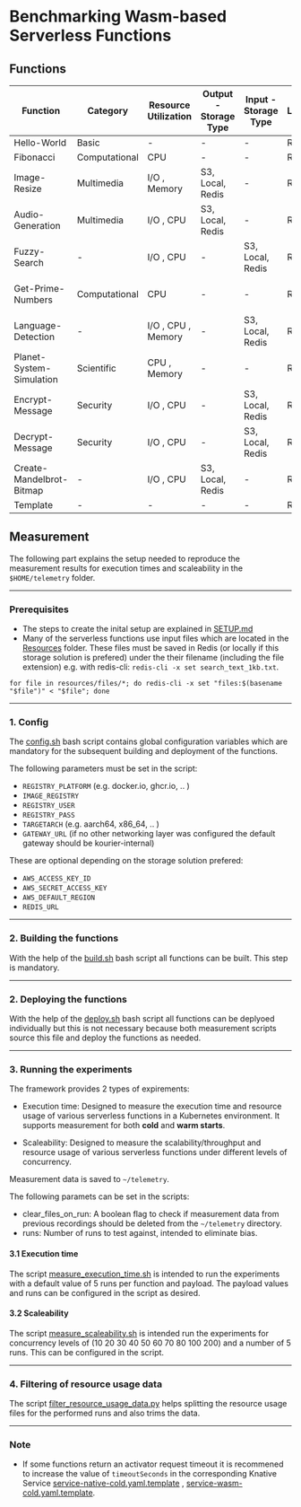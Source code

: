 # Benchmarking Wasm-based Serverless Functions

## Functions
| Function | Category | Resource Utilization | Output - Storage Type | Input - Storage Type | Language | Source | Description |
| ----------- | ----------- | ----------- | ----------- | ----------- | ----------- | ----------- | ----------- |
| Hello-World | Basic | - | - | - | Rust | - | [Desc](docs/functions/Hello-World.md) |
| Fibonacci | Computational | CPU | - | - | Rust | [vhive-serverless](https://github.com/vhive-serverless/vSwarm/tree/main/benchmarks/fibonacci) | [Desc](docs/functions/Fibonacci.md) |
| Image-Resize | Multimedia | I/O , Memory| S3, Local, Redis | - | Rust | [spcl/serverless-benchmarks](https://github.com/spcl/serverless-benchmarks/tree/master/benchmarks/200.multimedia/210.thumbnailer/python) | [Desc](docs/functions/Image-Resize.md) |
| Audio-Generation | Multimedia | I/O , CPU | S3, Local, Redis | - | Rust | [korvoj/wasm-serverless-benchmarks](https://github.com/korvoj/wasm-serverless-benchmarks/tree/master/functions/rust/audio-sine-wave) | [Desc](docs/functions/Audio-Generation.md) |
| Fuzzy-Search | - | I/O , CPU | - | S3, Local, Redis | Rust | [korvoj/wasm-serverless-benchmarks](https://github.com/korvoj/wasm-serverless-benchmarks/tree/master/functions/rust/fuzzysearch) | [Desc](docs/functions/Fuzzy-Search.md) |
| Get-Prime-Numbers | Computational | CPU | - | -  | Rust | [korvoj/wasm-serverless-benchmarks](https://github.com/korvoj/wasm-serverless-benchmarks/tree/master/functions/rust/prime-numbers) | [Desc](docs/functions/Get-Prime-Numbers.md) |
| Language-Detection | - | I/O , CPU , Memory | - | S3, Local, Redis  | Rust | [korvoj/wasm-serverless-benchmarks](https://github.com/korvoj/wasm-serverless-benchmarks/tree/master/functions/rust/whatlang) | [Desc](docs/functions/Language-Detection.md) |
| Planet-System-Simulation | Scientific | CPU , Memory | - | -  | Rust | [korvoj/wasm-serverless-benchmarks](https://github.com/korvoj/wasm-serverless-benchmarks/tree/master/functions/rust/n-body) | [Desc](docs/functions/Planet-System-Simulation.md) |
| Encrypt-Message | Security |  I/O , CPU | - | S3, Local, Redis | Rust | [vhive-serverless](https://github.com/vhive-serverless/vSwarm/tree/main/benchmarks/aes) | [Desc](docs/functions/Encrypt-Message.md) |
| Decrypt-Message | Security |  I/O , CPU | - | S3, Local, Redis | Rust | [backendengineer](https://backendengineer.io/aes-encryption-rust) | [Desc](docs/functions/Decrypt-Message.md) |
| Create-Mandelbrot-Bitmap | - | I/O , CPU | S3, Local, Redis | - | Rust | [BenchmarksGame](https://benchmarksgame-team.pages.debian.net/benchmarksgame/program/mandelbrot-rust-4.html) | [Desc](docs/functions/Create-Mandelbrot-Bitmap.md) |
| Template | - | - | - | - | Rust | - | [Desc](docs/functions/Template.md) |


## Measurement
The following part explains the setup needed to reproduce the measurement results for execution times and scaleability in the `$HOME/telemetry` folder.

---
### Prerequisites

- The steps to create the inital setup are explained in [SETUP.md](docs/SETUP.md)
- Many of the serverless functions use input files which are located in the [Resources](resources/files) folder. These files must be saved in Redis (or locally if this storage solution is prefered) under the their filename (including the file extension) e.g. with redis-cli: `redis-cli -x set search_text_1kb.txt`.

```
for file in resources/files/*; do redis-cli -x set "files:$(basename "$file")" < "$file"; done
```

---

### 1. Config

The [config.sh](util/config.sh) bash script contains global configuration variables which are mandatory for the subsequent building and deployment of the functions.

The following parameters must be set in the script:
- `REGISTRY_PLATFORM` (e.g. docker.io, ghcr.io, .. )
- `IMAGE_REGISTRY`
- `REGISTRY_USER`
- `REGISTRY_PASS`
- `TARGETARCH` (e.g. aarch64, x86_64, .. )
- `GATEWAY_URL` (if no other networking layer was configured the default gateway should be kourier-internal)

These are optional depending on the storage solution prefered:
- `AWS_ACCESS_KEY_ID`
- `AWS_SECRET_ACCESS_KEY`
- `AWS_DEFAULT_REGION`
- `REDIS_URL`

---

### 2. Building the functions

With the help of the [build.sh](util/build.sh) bash script all functions can be built. This step is mandatory.

---

### 2. Deploying the functions

With the help of the [deploy.sh](util/deploy.sh) bash script all functions can be deplyoed individually but this is not necessary because both measurement scripts source this file and deploy the functions as needed.

---

### 3. Running the experiments

The framework provides 2 types of expirements:

- Execution time: Designed to measure the execution time and resource usage of various serverless functions in a Kubernetes environment. It supports measurement for both **cold** and **warm starts**.

- Scaleability: Designed to measure the scalability/throughput and resource usage of various serverless functions under different levels of concurrency.

Measurement data is saved to `~/telemetry`. 

The following paramets can be set in the scripts:
- clear_files_on_run:
A boolean flag to check if measurement data from previous recordings should be deleted from the `~/telemetry` directory.
- runs:
Number of runs to test against, intended to eliminate bias.





#### 3.1 Execution time

The script [measure_execution_time.sh](util/measure_execution_time.sh) is intended to run the experiments with a default value of 5 runs per function and payload. The payload values and runs can be configured in the script as desired.

#### 3.2 Scaleability

The script [measure_scaleability.sh](util/measure_scaleability.sh) is intended  run the experiments for concurrency levels of (10 20 30 40 50 60 70 80 100 200) and a number of 5 runs. This can be configured in the script.

---

### 4. Filtering of resource usage data

The script [filter_resource_usage_data.py](measurement_data/filter_resource_usage_data.py) helps splitting the resource usage files for the performed runs and also trims the data.

---

### Note

- If some functions return an activator request timeout it is recommened to increase the value of `timeoutSeconds` in the corresponding Knative Service [service-native-cold.yaml.template](util/service-native-cold.yaml.template) , [service-wasm-cold.yaml.template](util/service-wasm-cold.yaml.template).
